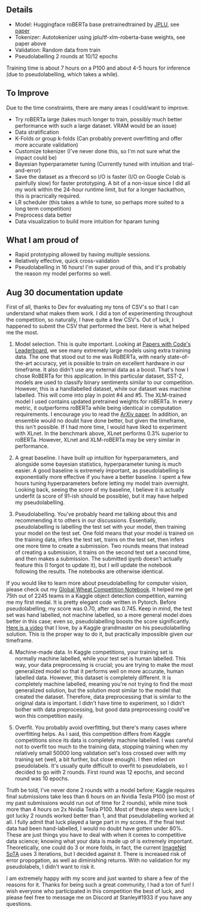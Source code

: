 
## Details
- Model: Huggingface roBERTa base pretrainedtrained by [JPLU](https://huggingface.co/jplu/tf-xlm-roberta-base), see [paper](https://arxiv.org/abs/1911.02116)
- Tokenizer: Autotokenizer using jplu/tf-xlm-roberta-base weights, see paper above
- Validation: Random data from train
- Pseudolabelling 2 rounds at 10/12 epochs 

Training time is about 7 hours on a P100 and about 4-5 hours for inference (due to pseudolabelling, which takes a while).

## To Improve
Due to the time constraints, there are many areas I could/want to improve.
- Try roBERTa large (takes much longer to train, possibly much better performance with such a large dataset. VRAM would be an issue)
- Data stratification 
- K-Folds or group k-folds (Can probably prevent overfitting and offer more accurate validation)
- Customize tokenizer (I've never done this, so I'm not sure what the impact could be)
- Bayesian hyperparameter tuning (Currently tuned with intuition and trial-and-error)
- Save the dataset as a tfrecord so I/O is faster (I/O on Google Colab is painfully slow) for faster prototyping. A bit of a non-issue since I did all my work within the 24-hour runtime limit, but for a longer hackathon, this is pracrically required.
- LR scheduler (this takes a while to tune, so perhaps more suited to a long term competition)
- Preprocess data better
- Data visualization to build more intuition for hparam tuning

## What I am proud of
- Rapid prototyping allowed by having multiple sessions. 
- Relatively effective, quick cross-validation
- Pseudolabelling in 16 hours! I'm super proud of this, and it's probably the reason my model performs so well.

## Aug 30 documentation update

First of all, thanks to Dev for evaluating my tons of CSV's so that I can understand what makes them work. I did a ton of experimenting throughout the competition, so naturally, I have quite a few CSV's. Out of luck, I happened to submit the CSV that performed the best. Here is what helped me the most.

1. Model selection. This is quite important. Looking at [Papers with Code's Leaderboard](https://paperswithcode.com/sota/sentiment-analysis-on-sst-2-binary), we see many extremely large models using extra training data. The one that stood out to me was RoBERTa, with nearly state-of-the-art accuracy, yet is possible to train on excellent hardware in our timeframe. It also didn't use any external data as a boost. That's how I chose RoBERTa for this application. In this particular dataset, SST-2, models are used to classify binary sentiments similar to our competition. However, this is a handlabelled dataset, while our dataset was machine labelled. This will come into play in point #4 and #5. The XLM-trained model I used contains updated pretrained weights for roBERTa. In every metric, it outperforms roBERTa while being identical in computation requirements. I encourage you to read the [ArXiv paper](https://arxiv.org/pdf/1911.02116.pdf). In addition, an ensemble would no doubt have done better, but given the timeframe, this isn't possible. If I had more time, I would have liked to experiment with XLnet. In the benchmark above, XLnet performs 0.3% superior to roBERTa. However, XLnet and XLM-roBERTa may be very similar in performance.

2. A great baseline. I have built up intuition for hyperparameters, and alongside some bayesian statistics, hyperparameter tuning is much easier. A good baseline is extremely important, as pseudolabelling is exponentially more effective if you have a better baseline. I spent a few hours tuning hyperparameters before letting my model train overnight. Looking back, seeing the score of my baseline, I believe it is actually underfit (a score of 91-ish should be possible), but it may have helped my pseudolabelling.

3. Pseudolabelling. You've probably heard me talking about this and recommending it to others in our discussions. Essentially, pseudolabelling is labelling the test set with your model, then training your model on the test set. One fold means that your model is trained on the training data, infers the test set, trains on the test set, then infers one more time to create a submission. Two rounds means that instead of creating a submission, it trains on the second test set a second time, and then makes a submission. The submitted ipynb doesn't actually feature this (I forgot to update it), but I will update the notebook following the results. The notebooks are otherwise identical. 

If you would like to learn more about pseudolabelling for computer vision, please check out my [Global Wheat Competition Notebook](https://www.kaggle.com/stanleyjzheng/yolov4pl-oof). It helped me get 75th out of 2245 teams in a Kaggle object detection competition, earning me my first medal. It is pretty elegant code written in Pytorch. Before pseudolabelling, my score was 0.70, after was 0.745. Keep in mind, the test set was hand labelled, not machine labelled, so a more general model does better in this case; even so, pseudolabelling boosts the score significantly. [Here is a video](https://www.youtube.com/watch?v=SsnWM1xWDu4) that I love, by a Kaggle grandmaster on his pseudolabelling solution. This is the proper way to do it, but practically impossible given our timeframe.

4. Machine-made data. In Kaggle competitions, your training set is normally machine labelled, while your test set is human labelled. This way, your data preprocessing is crucial; you are trying to make the most generalized model so that it performs well on more accurate, human labelled data. However, this dataset is completely different. It is completely machine labelled, meaning you're not trying to find the most generalized solution, but the solution most similar to the model that created the dataset. Therefore, data preprocessing that is similar to the original data is important. I didn't have time to experiment, so I didn't bother with data preprocessing, but good data preprocessing could've won this competition easily.

5. Overfit. You probably avoid overfitting, but there's many cases where overfitting helps. As I said, this competition differs from Kaggle competitions since its data is completely machine labelled. I was careful not to overfit too much to the training data, stopping training when my relatively small 50000 long validation set's loss crossed over with my training set (well, a bit further, but close enough). I then relied on pseudolabels. It's usually quite difficult to overfit to pseudolabels, so I decided to go with 2 rounds. First round was 12 epochs, and second round was 10 epochs. 

Truth be told, I've never done 2 rounds with a model before; Kaggle requires final submissions take less than 6 hours on an Nvidia Tesla P100 (so most of my past submissions would run out of time for 2 rounds), while mine took more than 4 hours on 2x Nvidia Tesla P100. Most of these steps were luck; I got lucky 2 rounds worked better than 1, and that pseudolabelling worked at all. I fully admit that luck played a large part in my scores. If the final test data had been hand-labelled, I would no doubt have gotten under 80%. These are just things you have to deal with when it comes to competitive data science; knowing what your data is made up of is extremely important. Theoretically, one could do 3 or more folds, in fact, the current [ImageNet SoTA](https://arxiv.org/abs/1911.04252) uses 3 iterations, but I decided against it. There is increased risk of error propogation, as well as diminishing returns. With no validation for my pseudolabels, I didn't want to risk it.

I am extremely happy with my score and just wanted to share a few of the reasons for it. Thanks for being such a great community, I had a ton of fun! I wish everyone who participated in this competition the best of luck, and please feel free to message me on Discord at Stanley#1933 if you have any questions.
